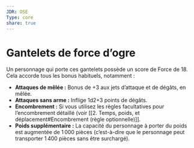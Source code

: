 ```yaml
---
JDR: OSE
Type: core
share: true
---
```

# Gantelets de force d’ogre

Un personnage qui porte ces gantelets possède un score de Force de 18. Cela accorde tous les bonus habituels, notamment :

- **Attaques de mêlée :** Bonus de +3 aux jets d’attaque et de dégâts, en mêlée.
- **Attaques sans arme :** Inflige 1d2+3 points de dégâts.
- **Encombrement :** Si vous utilisez les règles facultatives pour l’encombrement détaillé (voir [[2. Temps, poids, et déplacement#Encombrement (règle optionnelle)]].
- **Poids supplémentaire :** La capacité du personnage à porter du poids est augmentée de 1 000 pièces (c’est-à-dire que le personnage peut transporter 1 400 pièces sans être surchargé).